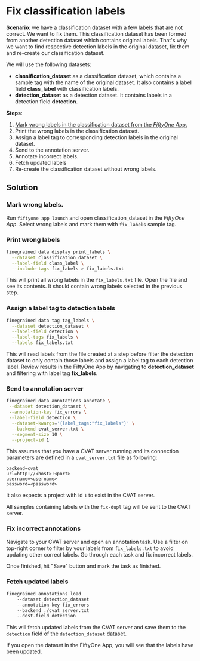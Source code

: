 # Fix classification labels

**Scenario**: we have a classification dataset with a few labels that are not
correct. We want to fix them. This classification dataset has been formed
from another detection dataset which contains original labels. That's why 
we want to find respective detection labels in the original dataset, fix
them and re-create our classification dataset.

We will use the following datasets:
- **classification_dataset** as a classification dataset, which
contains a sample tag with the name of the original dataset. It
also contains a label field **class_label** with classification labels.
- **detection_dataset** as a detection dataset. It contains
labels in a detection field **detection**.

**Steps**:
1. [Mark wrong labels in the classification dataset from the _FiftyOne App_.](#mark-wrong-labels)
2. Print the wrong labels in the classification dataset.
3. Assign a label tag to corresponding detection labels in the original dataset.
4. Send to the annotation server.
5. Annotate incorrect labels.
6. Fetch updated labels
7. Re-create the classification dataset without wrong labels.

## Solution

### Mark wrong labels.

Run `fiftyone app launch` and open classification_dataset in the _FiftyOne App_.
Select wrong labels and mark them with `fix_labels` sample tag.

### Print wrong labels

```bash
finegrained data display print_labels \
  --dataset classification_dataset \
  --label-field class_label \
  --include-tags fix_labels > fix_labels.txt
```
This will print all wrong labels in the `fix_labels.txt` file. 
Open the file and see its contents. It should contain wrong labels
selected in the previous step.

### Assign a label tag to detection labels

```bash
finegrained data tag tag_labels \
  --dataset detection_dataset \
  --label-field detection \
  --label-tags fix_labels \
  --labels fix_labels.txt
```

This will read labels from the file created at a step before
filter the detection dataset to only contain those labels
and assign a label tag to each detection label. Review results
in the FiftyOne App by navigating to **detection_dataset** and 
filtering with label tag **fix_labels**.

### Send to annotation server

```bash
finegrained data annotations annotate \
 --dataset detection_dataset \
 --annotation-key fix_errors \
 --label-field detection \
  --dataset-kwargs='{label_tags:"fix_labels"}' \
  --backend cvat_server.txt \
  --segment-size 10 \
  --project-id 1
```

This assumes that you have a CVAT server running and its 
connection parameters are defined in a `cvat_server.txt` file as following:
```
backend=cvat
url=http://<host>:<port>
username=<username>
password=<password>
```
It also expects a project with id `1` to exist in the CVAT server.

All samples containing labels with the `fix-dupl` tag will be sent to the CVAT server.

### Fix incorrect annotations

Navigate to your CVAT server and open an annotation task.
Use a filter on top-right corner to filter by your labels from `fix_labels.txt`
to avoid updating other correct labels.
Go through each task and fix incorrect labels.

Once finished, hit "Save" button and mark the task as finished.

### Fetch updated labels

```bash
finegrained annotations load 
    --dataset detection_dataset  
    --annotation-key fix_errors 
    --backend ./cvat_server.txt 
    --dest-field detection
``` 

This will fetch updated labels from the CVAT server and save them
to the `detection` field of the `detection_dataset` dataset.

If you open the dataset in the FiftyOne App, you will see that
the labels have been updated.
